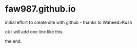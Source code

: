# faw987.github.io

initial effort to create site with github - thanks to Waheed>Kush

ok i will add one line like this.







the end.
